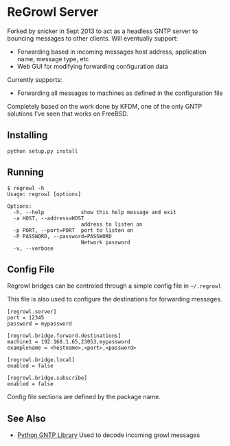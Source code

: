 # ReGrowl Server

Forked by snicker in Sept 2013 to act as a headless GNTP server to bouncing messages to other clients. Will eventually support:

* Forwarding based in incoming messages host address, application name, message type, etc
* Web GUI for modifying forwarding configuration data

Currently supports:

* Forwarding all messages to machines as defined in the configuration file

Completely based on the work done by KFDM, one of the only GNTP solutions I've seen that works on FreeBSD.

## Installing

	python setup.py install
	
## Running
```
$ regrowl -h
Usage: regrowl [options]

Options:
  -h, --help            show this help message and exit
  -a HOST, --address=HOST
                        address to listen on
  -p PORT, --port=PORT  port to listen on
  -P PASSWORD, --password=PASSWORD
                        Network password
  -v, --verbose         
```

## Config File

Regrowl bridges can be controled through a simple config file in `~/.regrowl`

This file is also used to configure the destinations for forwarding messages.

```
[regrowl.server]
port = 12345
password = mypassword

[regrowl.bridge.forward.destinations]
machine1 = 192.168.1.65,23053,mypassword
examplename = <hostname>,<port>,<password>

[regrowl.bridge.local]
enabled = false

[regrowl.bridge.subscribe]
enabled = false
```

Config file sections are defined by the package name.

## See Also

* [Python GNTP Library](https://github.com/kfdm/gntp) Used to decode incoming growl messages
